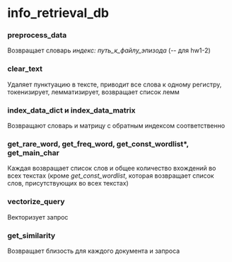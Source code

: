 # info_retrieval_db

### preprocess_data
Возвращает словарь _индекс: путь_к_файлу_эпизода_ (-- для hw1-2)

### clear_text 
Удаляет пунктуацию в тексте, приводит все слова к одному регистру, токенизирует, лемматизирует, возвращает список лемм

### index_data_dict и index_data_matrix
Возвращают словарь и матрицу с обратным индексом соответственно

### get_rare_word, get_freq_word, get_const_wordlist*, get_main_char
Каждая возвращает список слов и общее количество вхождений во всех текстах (кроме _get_const_wordlist_, которая возвращает список слов, присутствующих во всех текстах)

### vectorize_query
Векторизует запрос

### get_similarity
Возвращает близость для каждого документа и запроса


